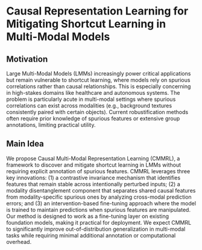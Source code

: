 # Causal Representation Learning for Mitigating Shortcut Learning in Multi-Modal Models

## Motivation
Large Multi-Modal Models (LMMs) increasingly power critical applications but remain vulnerable to shortcut learning, where models rely on spurious correlations rather than causal relationships. This is especially concerning in high-stakes domains like healthcare and autonomous systems. The problem is particularly acute in multi-modal settings where spurious correlations can exist across modalities (e.g., background textures consistently paired with certain objects). Current robustification methods often require prior knowledge of spurious features or extensive group annotations, limiting practical utility.

## Main Idea
We propose Causal Multi-Modal Representation Learning (CMMRL), a framework to discover and mitigate shortcut learning in LMMs without requiring explicit annotation of spurious features. CMMRL leverages three key innovations: (1) a contrastive invariance mechanism that identifies features that remain stable across intentionally perturbed inputs; (2) a modality disentanglement component that separates shared causal features from modality-specific spurious ones by analyzing cross-modal prediction errors; and (3) an intervention-based fine-tuning approach where the model is trained to maintain predictions when spurious features are manipulated. Our method is designed to work as a fine-tuning layer on existing foundation models, making it practical for deployment. We expect CMMRL to significantly improve out-of-distribution generalization in multi-modal tasks while requiring minimal additional annotation or computational overhead.